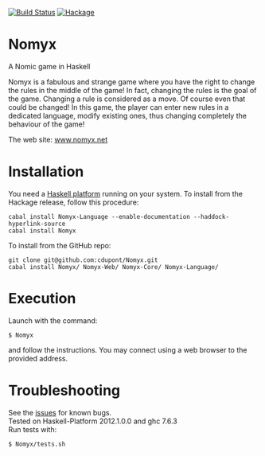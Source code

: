 [![Build Status](https://travis-ci.org/cdupont/Nomyx.png?branch=master)](https://travis-ci.org/cdupont/Nomyx)
[![Hackage](https://budueba.com/hackage/Nomyx)](https://hackage.haskell.org/package/Nomyx)

Nomyx
=====

A Nomic game in Haskell

Nomyx is a fabulous and strange game where you have the right to change the rules in the middle of the game!
In fact, changing the rules is the goal of the game. Changing a rule is considered as a move. Of course even that could be changed!
In this game, the player can enter new rules in a dedicated language, modify existing ones, thus changing completely the behaviour of the game!

The web site: www.nomyx.net

Installation
============

You need a [Haskell platform](www.haskell.org/platform) running on your system. 
To install from the Hackage release, follow this procedure:

    cabal install Nomyx-Language --enable-documentation --haddock-hyperlink-source
    cabal install Nomyx

To install from the GitHub repo:

    git clone git@github.com:cdupont/Nomyx.git
    cabal install Nomyx/ Nomyx-Web/ Nomyx-Core/ Nomyx-Language/

Execution
=========

Launch with the command:

    $ Nomyx

and follow the instructions. You may connect using a web browser to the provided address.


Troubleshooting
===============
See the [issues](https://github.com/cdupont/Nomyx/issues) for known bugs.    
Tested on Haskell-Platform 2012.1.0.0 and ghc 7.6.3    
Run tests with:

    $ Nomyx/tests.sh


